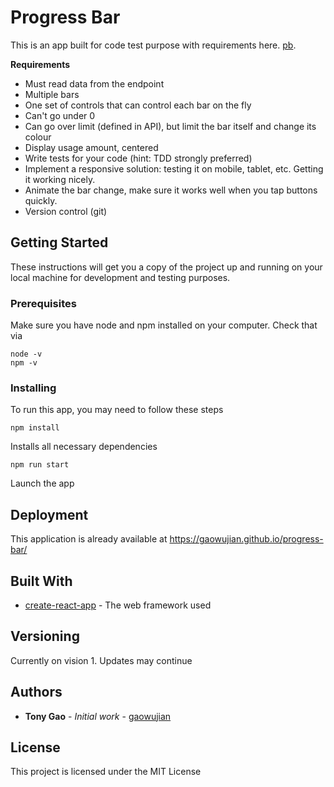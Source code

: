 # Progress Bar

This is an app built for code test purpose with requirements here. [pb](http://pb-api.herokuapp.com/).

**Requirements**
- Must read data from the endpoint
- Multiple bars
- One set of controls that can control each bar on the fly
- Can't go under 0
- Can go over limit (defined in API), but limit the bar itself and change its colour
- Display usage amount, centered
- Write tests for your code (hint: TDD strongly preferred)
- Implement a responsive solution: testing it on mobile, tablet, etc. Getting it working nicely.
- Animate the bar change, make sure it works well when you tap buttons quickly.
- Version control (git)

## Getting Started

These instructions will get you a copy of the project up and running on your local machine for development and testing purposes.

### Prerequisites

Make sure you have node and npm installed on your computer. Check that via

```
node -v
npm -v 
```

### Installing

To run this app, you may need to follow these steps

```
npm install 
```

Installs all necessary dependencies

```
npm run start 
```

Launch the app


## Deployment

This application is already available at https://gaowujian.github.io/progress-bar/

## Built With

* [create-react-app](https://create-react-app.dev/) - The web framework used


## Versioning

Currently on vision 1. Updates may continue

## Authors

* **Tony Gao** - *Initial work* - [gaowujian](https://github.com/gaowujian)

## License

This project is licensed under the MIT License


